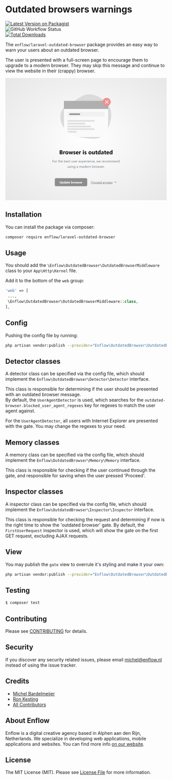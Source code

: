 # Outdated browsers warnings
  
[![Latest Version on Packagist](https://img.shields.io/packagist/v/enflow/laravel-outdated-browser.svg?style=flat-square)](https://packagist.org/packages/enflow/laravel-outdated-browser)  
![GitHub Workflow Status](https://github.com/enflow/laravel-outdated-browser/workflows/run-tests/badge.svg)  
[![Total Downloads](https://img.shields.io/packagist/dt/enflow/laravel-outdated-browser.svg?style=flat-square)](https://packagist.org/packages/enflow/laravel-outdated-browser)  
  
The `enflow/laravel-outdated-browser` package provides an easy way to warn your users about an outdated browser.

The user is presented with a full-screen page to encourage them to upgrade to a modern browser. They may skip this message and continue to view the website in their (crappy) browser.

![Gate Example](./docs/gate.png)

## Installation  
You can install the package via composer:  
  
``` bash  
composer require enflow/laravel-outdated-browser  
```  
  
## Usage  
You should add the `\Enflow\OutdatedBrowser\OutdatedBrowserMiddleware` class to your `App\Http\Kernel` file.
  
Add it to the bottom of the `web` group:  

```php  
'web' => [  
 ...,
 \Enflow\OutdatedBrowser\OutdatedBrowserMiddleware::class,  
],  
```  
  
## Config  
  
Pushing the config file by running:  
``` bash  
php artisan vendor:publish --provider="Enflow\OutdatedBrowser\OutdatedBrowserServiceProvider" --tag=config  
```  
  
## Detector classes  
A detector class can be specified via the config file, which should implement the `Enflow\OutdatedBrowser\Detector\Detector` interface.   

This class is responsible for determining if the user should be presented with an outdated browser message.  
By default, the `UserAgentDetector` is used, which searches for the `outdated-browser.blocked_user_agent_regexes` key for regexes to match the user agent against. 

For the `UserAgentDetector`, all users with Internet Explorer are presented with the gate. You may change the regexes to your need.
  
## Memory classes
A memory class can be specified via the config file, which should implement the `Enflow\OutdatedBrowser\Memory\Memory` interface.   

This class is responsible for checking if the user continued through the gate, and responsible for saving when the user pressed 'Proceed'.  
  
## Inspector classes
A inspector class can be specified via the config file, which should implement the `Enflow\OutdatedBrowser\Inspector\Inspector` interface.   

This class is responsible for checking the request and determining if now is the right time to show the 'outdated browser' gate. By default, the `FirstUserRequest` inspector is used, which will show the gate on the first GET request, excluding AJAX requests.
  
## View  
You may publish the `gate` view to overrule it's styling and make it your own:  

```bash  
php artisan vendor:publish --provider="Enflow\OutdatedBrowser\OutdatedBrowserServiceProvider" --tag=views  
```  
  
## Testing  
``` bash  
$ composer test  
```  
  
## Contributing  
Please see [CONTRIBUTING](CONTRIBUTING.md) for details.  
  
## Security  
If you discover any security related issues, please email michel@enflow.nl instead of using the issue tracker.  
  
## Credits  
- [Michel Bardelmeijer](https://github.com/mbardelmeijer)  
- [Ron Kesting](https://github.com/ronkesting)  
- [All Contributors](../../contributors)  
  
## About Enflow  
Enflow is a digital creative agency based in Alphen aan den Rijn, Netherlands. We specialize in developing web applications, mobile applications and websites. You can find more info [on our website](https://enflow.nl/en).  
  
## License  
The MIT License (MIT). Please see [License File](LICENSE.md) for more information.
